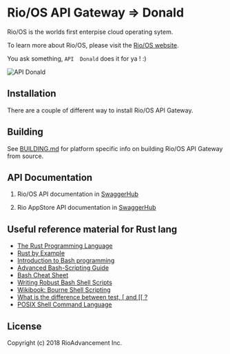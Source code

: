 # Rio/OS API Gateway => Donald

Rio/OS is the worlds first enterpise cloud operating sytem.

To learn more about Rio/OS, please visit the [Rio/OS website](http://rio.digital).

You ask something, `API  Donald` does it for ya ! :)

![API Donald](https://gitlab.com/rioos/api_gateway/raw/2-0-stable/funpics/api_donald.gif)



## Installation

There are a couple of different way to install Rio/OS API Gateway.

## Building

See [BUILDING.md](BUILDING.md) for platform specific info on building Rio/OS API Gateway from source.

## API Documentation

1. Rio/OS API documentation in [SwaggerHub](https://app.swaggerhub.com/apis/rioadvancement/rioos/2.0)

1. Rio AppStore API documentation in [SwaggerHub](https://app.swaggerhub.com/apis/rioadvancement/rioappstore/1.0.0)

## Useful reference material for Rust lang

* [The Rust Programming Language](http://doc.rust-lang.org/book/)
* [Rust by Example](http://rustbyexample.com/)
* [Introduction to Bash programming](http://tldp.org/HOWTO/Bash-Prog-Intro-HOWTO.html)
* [Advanced Bash-Scripting Guide](http://www.tldp.org/LDP/abs/html/)
* [Bash Cheat Sheet](http://tldp.org/LDP/abs/html/refcards.html)
* [Writing Robust Bash Shell Scripts](http://www.davidpashley.com/articles/writing-robust-shell-scripts/)
* [Wikibook: Bourne Shell Scripting](https://en.wikibooks.org/wiki/Bourne_Shell_Scripting)
* [What is the difference between test, \[ and \[\[ ?](http://mywiki.wooledge.org/BashFAQ/031)
* [POSIX Shell Command Language](http://pubs.opengroup.org/onlinepubs/9699919799/utilities/V3_chap02.html)

## License

Copyright (c) 2018 RioAdvancement Inc.
